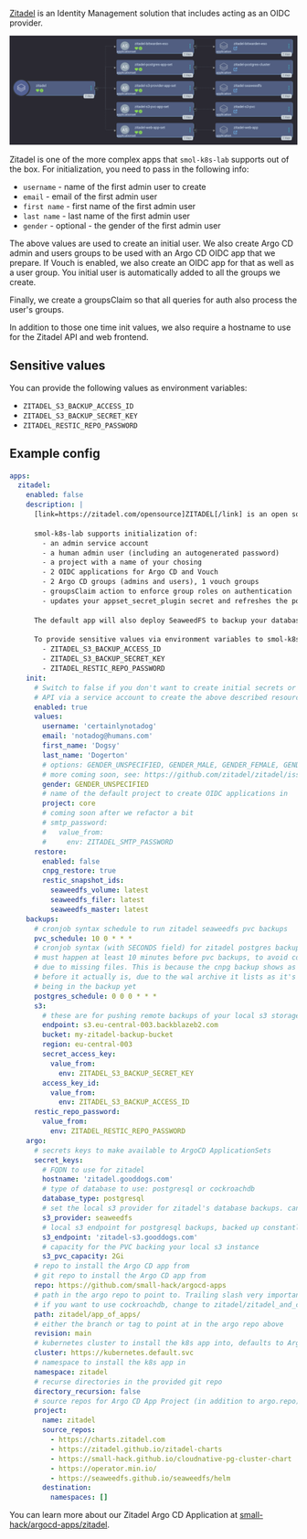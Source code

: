[Zitadel](https://zitadel.com/) is an Identity Management solution that includes acting as an OIDC provider.

<a href="../../assets/images/screenshots/zitadel_screenshot.png">
<img src="../../assets/images/screenshots/zitadel_screenshot.png" alt="screenshot of the Argo CD web interface showing the Zitadel app of apps in tree view mode. The zitadel app of apps has 5 children: zitadel-bitwarden-eso, zitadel-postgres-app-set, zitadel-s3-provider-app-set, zitadel-s3-pvc-app-set, and zitadel-web-app-set">
</a>

Zitadel is one of the more complex apps that `smol-k8s-lab` supports out of the box. For initialization, you need to pass in the following info:

- `username` - name of the first admin user to create
- `email` - email of the first admin user
- `first name` - first name of the first admin user
- `last name` - last name of the first admin user
- `gender` - optional - the gender of the first admin user

The above values are used to create an initial user. We also create Argo CD admin and users groups to be used with an Argo CD OIDC app that we prepare. If Vouch is enabled, we also create an OIDC app for that as well as a user group. You initial user is automatically added to all the groups we create.

Finally, we create a groupsClaim so that all queries for auth also process the user's groups.

In addition to those one time init values, we also require a hostname to use for the Zitadel API and web frontend.

## Sensitive values
You can provide the following values as environment variables:

- `ZITADEL_S3_BACKUP_ACCESS_ID`
- `ZITADEL_S3_BACKUP_SECRET_KEY`
- `ZITADEL_RESTIC_REPO_PASSWORD`

## Example config

```yaml
apps:
  zitadel:
    enabled: false
    description: |
      [link=https://zitadel.com/opensource]ZITADEL[/link] is an open source self hosted IAM platform for the cloud era

      smol-k8s-lab supports initialization of:
        - an admin service account
        - a human admin user (including an autogenerated password)
        - a project with a name of your chosing
        - 2 OIDC applications for Argo CD and Vouch
        - 2 Argo CD groups (admins and users), 1 vouch groups
        - groupsClaim action to enforce group roles on authentication
        - updates your appset_secret_plugin secret and refreshes the pod

      The default app will also deploy SeaweedFS to backup your database which in turn is backed up to a remote s3 provider of your choice.

      To provide sensitive values via environment variables to smol-k8s-lab use:
        - ZITADEL_S3_BACKUP_ACCESS_ID
        - ZITADEL_S3_BACKUP_SECRET_KEY
        - ZITADEL_RESTIC_REPO_PASSWORD
    init:
      # Switch to false if you don't want to create initial secrets or use the
      # API via a service account to create the above described resources
      enabled: true
      values:
        username: 'certainlynotadog'
        email: 'notadog@humans.com'
        first_name: 'Dogsy'
        last_name: 'Dogerton'
        # options: GENDER_UNSPECIFIED, GENDER_MALE, GENDER_FEMALE, GENDER_DIVERSE
        # more coming soon, see: https://github.com/zitadel/zitadel/issues/6355
        gender: GENDER_UNSPECIFIED
        # name of the default project to create OIDC applications in
        project: core
        # coming soon after we refactor a bit
        # smtp_password:
        #   value_from:
        #     env: ZITADEL_SMTP_PASSWORD
      restore:
        enabled: false
        cnpg_restore: true
        restic_snapshot_ids:
          seaweedfs_volume: latest
          seaweedfs_filer: latest
          seaweedfs_master: latest
    backups:
      # cronjob syntax schedule to run zitadel seaweedfs pvc backups
      pvc_schedule: 10 0 * * *
      # cronjob syntax (with SECONDS field) for zitadel postgres backups
      # must happen at least 10 minutes before pvc backups, to avoid corruption
      # due to missing files. This is because the cnpg backup shows as completed
      # before it actually is, due to the wal archive it lists as it's end not
      # being in the backup yet
      postgres_schedule: 0 0 0 * * *
      s3:
        # these are for pushing remote backups of your local s3 storage, for speed and cost optimization
        endpoint: s3.eu-central-003.backblazeb2.com
        bucket: my-zitadel-backup-bucket
        region: eu-central-003
        secret_access_key:
          value_from:
            env: ZITADEL_S3_BACKUP_SECRET_KEY
        access_key_id:
          value_from:
            env: ZITADEL_S3_BACKUP_ACCESS_ID
      restic_repo_password:
        value_from:
          env: ZITADEL_RESTIC_REPO_PASSWORD
    argo:
      # secrets keys to make available to ArgoCD ApplicationSets
      secret_keys:
        # FQDN to use for zitadel
        hostname: 'zitadel.gooddogs.com'
        # type of database to use: postgresql or cockroachdb
        database_type: postgresql
        # set the local s3 provider for zitadel's database backups. can be minio or seaweedfs
        s3_provider: seaweedfs
        # local s3 endpoint for postgresql backups, backed up constantly
        s3_endpoint: 'zitadel-s3.gooddogs.com'
        # capacity for the PVC backing your local s3 instance
        s3_pvc_capacity: 2Gi
      # repo to install the Argo CD app from
      # git repo to install the Argo CD app from
      repo: https://github.com/small-hack/argocd-apps
      # path in the argo repo to point to. Trailing slash very important!
      # if you want to use cockroachdb, change to zitadel/zitadel_and_cockroachdb
      path: zitadel/app_of_apps/
      # either the branch or tag to point at in the argo repo above
      revision: main
      # kubernetes cluster to install the k8s app into, defaults to Argo CD default
      cluster: https://kubernetes.default.svc
      # namespace to install the k8s app in
      namespace: zitadel
      # recurse directories in the provided git repo
      directory_recursion: false
      # source repos for Argo CD App Project (in addition to argo.repo)
      project:
        name: zitadel
        source_repos:
          - https://charts.zitadel.com
          - https://zitadel.github.io/zitadel-charts
          - https://small-hack.github.io/cloudnative-pg-cluster-chart
          - https://operator.min.io/
          - https://seaweedfs.github.io/seaweedfs/helm
        destination:
          namespaces: []
```

You can learn more about our Zitadel Argo CD Application at [small-hack/argocd-apps/zitadel](https://github.com/small-hack/argocd-apps/tree/main/zitadel).
